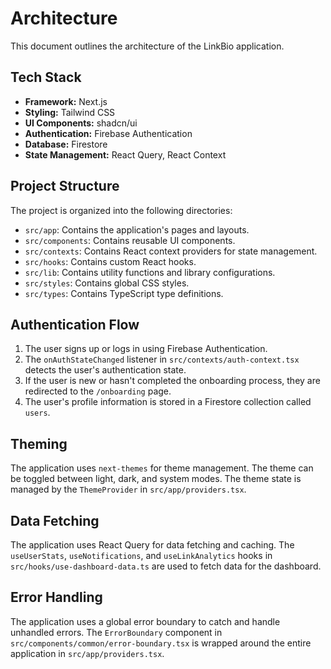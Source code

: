 # Architecture

This document outlines the architecture of the LinkBio application.

## Tech Stack

- **Framework:** Next.js
- **Styling:** Tailwind CSS
- **UI Components:** shadcn/ui
- **Authentication:** Firebase Authentication
- **Database:** Firestore
- **State Management:** React Query, React Context

## Project Structure

The project is organized into the following directories:

- `src/app`: Contains the application's pages and layouts.
- `src/components`: Contains reusable UI components.
- `src/contexts`: Contains React context providers for state management.
- `src/hooks`: Contains custom React hooks.
- `src/lib`: Contains utility functions and library configurations.
- `src/styles`: Contains global CSS styles.
- `src/types`: Contains TypeScript type definitions.

## Authentication Flow

1. The user signs up or logs in using Firebase Authentication.
2. The `onAuthStateChanged` listener in `src/contexts/auth-context.tsx` detects the user's authentication state.
3. If the user is new or hasn't completed the onboarding process, they are redirected to the `/onboarding` page.
4. The user's profile information is stored in a Firestore collection called `users`.

## Theming

The application uses `next-themes` for theme management. The theme can be toggled between light, dark, and system modes. The theme state is managed by the `ThemeProvider` in `src/app/providers.tsx`.

## Data Fetching

The application uses React Query for data fetching and caching. The `useUserStats`, `useNotifications`, and `useLinkAnalytics` hooks in `src/hooks/use-dashboard-data.ts` are used to fetch data for the dashboard.

## Error Handling

The application uses a global error boundary to catch and handle unhandled errors. The `ErrorBoundary` component in `src/components/common/error-boundary.tsx` is wrapped around the entire application in `src/app/providers.tsx`.
